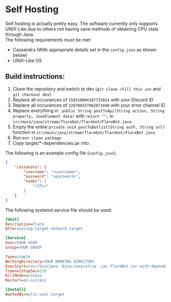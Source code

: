 # Self Hosting
Self hosting is actually pretty easy. The software currently only supports UNIX-Like due to others not having sane methods of obtaining CPU stats through Java.  
The following requirements must be met:
* Cassandra (With appropriate details set in the `config.json` as shown below)
* UNIX-Like OS

## Build instructions:

1. Clone the repository and switch to dev (`git clone <fill this in>` and `git checkout dev`)
2. Replace all occurances of `158310004187725824` with your Discord ID
3. Replace all occurances of `226786557862871040` with your error channel ID
4. Replace everything in ` public String postToApi(String action, String property, JsonElement data)`  with `return "";` in `src/main/java/stream/flarebot/flarebot/FlareBot.java`
5. Empty the entire `private void postToBotlist(String auth, String url)` function in `src/main/java/stream/flarebot/flarebot/FlareBot.java`
6. Run `mvn clean package`
7. Copy target/\*-dependencies.jar into .

The following is an example config file (`config.json`):
```json
{
    "cassandra": {
        "username": "<username>",
        "password": "<password>",
        "nodes": [
            "<IPs>"
        ]
    }
}
```

The following systemd service file should be used:
```ini
[Unit]
Description=Flare
After=syslog.target network.target

[Service]
User=YOUR USER
Group=YOUR GROUP

Type=simple
WorkingDirectory=YOUR WORKING DIRECTORY
ExecStart=/usr/bin/java -Djna.nosys=true -jar FlareBot-jar-with-dependencies.jar -t <Token> -s <GitHub Webhook Secret> -sql <SQL Password> -yt <YouTube API Token> -sh <status webhook>
TimeoutStopSec=120
KillMode=process
Restart=on-success

[Install]
WantedBy=multi-user.target
```
